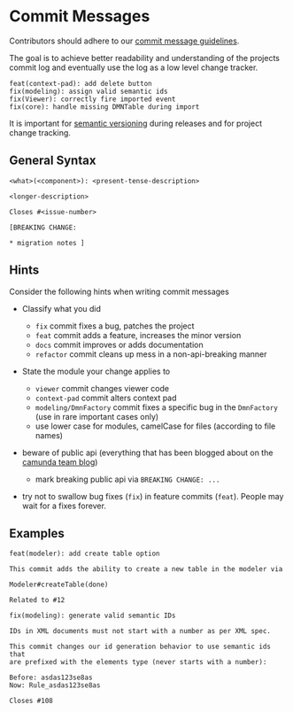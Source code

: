 # Commit Messages

Contributors should adhere to our [commit message guidelines](https://docs.google.com/document/d/1QrDFcIiPjSLDn3EL15IJygNPiHORgU1_OOAqWjiDU5Y/edit?pli=1).

The goal is to achieve better readability and understanding of the projects commit log and eventually use the log as a low level change tracker.

```plain
feat(context-pad): add delete button
fix(modeling): assign valid semantic ids
fix(Viewer): correctly fire imported event
fix(core): handle missing DMNTable during import
```

It is important for [semantic versioning](http://semver.org/) during releases and for project change tracking.


## General Syntax

```plain
<what>(<component>): <present-tense-description>

<longer-description>

Closes #<issue-number>

[BREAKING CHANGE:

* migration notes ]
```


## Hints

Consider the following hints when writing commit messages

* Classify what you did

   * `fix` commit fixes a bug, patches the project
   * `feat` commit adds a feature, increases the minor version
   * `docs` commit improves or adds documentation
   * `refactor` commit cleans up mess in a non-api-breaking manner

* State the module your change applies to

   * `viewer` commit changes viewer code
   * `context-pad` commit alters context pad
   * `modeling/DmnFactory` commit fixes a specific bug in the `DmnFactory` (use in rare important cases only)
   * use lower case for modules, camelCase for files (according to file names)

* beware of public api (everything that has been blogged about on the [camunda team blog](http://blog.camunda.org/))

  * mark breaking public api via `BREAKING CHANGE: ...`

* try not to swallow bug fixes (`fix`) in feature commits (`feat`). People may wait for a fixes forever.


## Examples

```plain
feat(modeler): add create table option

This commit adds the ability to create a new table in the modeler via

Modeler#createTable(done)

Related to #12
```


```plain
fix(modeling): generate valid semantic IDs

IDs in XML documents must not start with a number as per XML spec.

This commit changes our id generation behavior to use semantic ids that
are prefixed with the elements type (never starts with a number):

Before: asdas123se8as
Now: Rule_asdas123se8as

Closes #108
```
